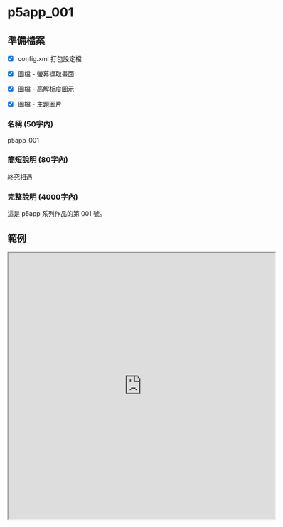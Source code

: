 # p5app_001

## 準備檔案

- [x] config.xml 打包設定檔
- [x] 圖檔 - 螢幕擷取畫面
- [x] 圖檔 - 高解析度圖示
- [x] 圖檔 - 主題圖片


### 名稱 (50字內)

p5app_001


### 簡短說明 (80字內)

終究相遇


### 完整說明 (4000字內)

這是 p5app 系列作品的第 001 號。

## 範例

<iframe width="600" height="600" src="https://codepen.io/shinjia/live/zJgeJo"></iframe>
